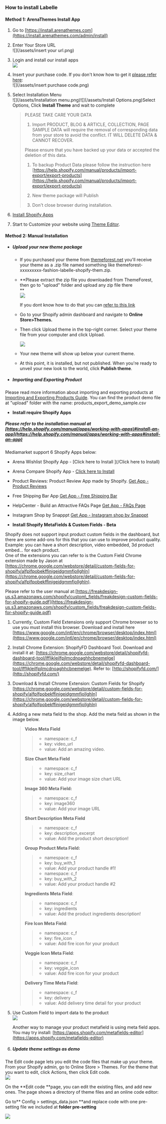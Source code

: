 ### How to install Labelle

#### Method 1: ArenaThemes Install App

1. Go to [https://install.arenathemes.com](https://install.arenathemes.com/admin/install)
2. Enter Your Store URL  
   ![](/assets/insert your url.png)

3. Login and install our install apps  
   ![](/assets/install.png)

4. Insert your purchase code. If you don't know how to get it [please refer here](https://arenathemes.freshdesk.com/support/solutions/articles/6000116407-how-to-find-your-themeforest-item-purchase-code ):  
   ![](/assets/insert purchase code.png)

5. Select Installation Menu  
   ![](/assets/Installation menu.png)![](/assets/Install Options.png)Select Options, Click **Install Theme** and wait to complete

   > PLEASE TAKE CARE YOUR DATA  
   > 1. Import PRODUCT, BLOG & ARTICLE, COLLECTION, PAGE SAMPLE DATA will require the removal of corresponding data from your store to avoid the conflict. IT WILL DELETE DATA & CANNOT RECOVER.
   >
   > Please ensure that you have backed up your data or accepted the deletion of this data.
   >
   > 1. To backup Product Data please follow the instruction here [https://help.shopify.com/manual/products/import-export/export-products](https://help.shopify.com/manual/products/import-export/export-products)
   >
   > 2. New theme package will Publish
   >
   > 3. Don't close browser during installation.

6. [Install Shopify Apps](#install-require-shopify-apps)

7. Start to Customize your website using [Theme Editor](/chapter1.md).

#### Method 2: Manual Installation

* ##### **Upload your new theme package**

  * If you purchased your theme from [themeforest.net](https://www.themeforest.net/) you'll receive your theme as a .zip file named something like themeforest-xxxxxxxxx-fashion-labelle-shopify-them.zip.
  * **Please extract the zip file you downloaded from ThemeForest, then go to "upload" folder and upload any zip file there            
    **  
    ![](/assets/file-download.png)

    If you dont know how to do that you can [refer to this link](https://arenathemes.freshdesk.com/support/solutions/articles/6000177905-how-to-fix-shopify-theme-upload-error-arenathemes)

  * Go to your Shopify admin dashboard and navigate to **Online Store&gt;Themes.**

  * Then click Upload theme in the top-right corner. Select your theme file from your computer and click Upload.  
                    
    ![](/assets/pizzaro-file-unzip.png)  

  * Your new theme will show up below your current theme.

  * At this point, it is installed, but not published. When you're ready to unveil your new look to the world, click **Publish theme**.
* ##### **Importing and Exporting Product**

Please read more information about importing and exporting products at [Importing and Exporting Products Guide](https://help.shopify.com/manual/products/import-export). You can find the product demo file at "upload" folder with the name: products\_export\_demo\_sample.csv

* **Install require Shopify Apps**

##### Please refer to the installation manual at [https://help.shopify.com/manual/apps/working-with-apps\#install-an-app](https://help.shopify.com/manual/apps/working-with-apps#install-an-app)

Mediamarket support 6 Shopify Apps below:

* Arena Wishlist Shopify App - [Click here to Install ](/Click here to Install)

* Arena Compare Shopify App - [Click here to Install](http://compare.arenathemes.com)

* Product Reviews: Product Review App made by Shopify. [Get App - Product Reviews](https://apps.shopify.com/product-reviews)

* Free Shipping Bar App [Get App - Free Shipping Bar](https://apps.shopify.com/free-shipping-bar)

* HelpCenter - Build an Attractive FAQs Page [Get App - FAQs Page](https://apps.shopify.com/helpcenter)

* Instagram Shop by Snapppt [Get App - Instagram shop by Snapppt](https://apps.shopify.com/254e867e771ed335c210d8d84830371a)

* **Install Shopify MetaFields & Custom Fields - Beta**

Shopify does not support input product custom fields in the dashboard, but there are some add-ons for this that you can use to improve product quality. Example: you can have a short description, video embedded, 3d product embed... for each product.  
One of the extensions you can refer to is the Custom Field Chrome extension made by Jason at [https://chrome.google.com/webstore/detail/custom-fields-for-shopify/alfplfpobekffinigeidgmmfjollghln](https://chrome.google.com/webstore/detail/custom-fields-for-shopify/alfplfpobekffinigeidgmmfjollghln).

Please refer to the user manual at:[https://freakdesign-us.s3.amazonaws.com/shopify/custom\_fields/freakdesign-custom-fields-for-shopify-guide.pdf](https://freakdesign-us.s3.amazonaws.com/shopify/custom_fields/freakdesign-custom-fields-for-shopify-guide.pdf)

1. Currently, Custom Field Extensions only support Chrome browser so to use you must install this browser. Download and install here [https://www.google.com/intl/en/chrome/browser/desktop/index.html](https://www.google.com/intl/en/chrome/browser/desktop/index.html)
2. Install Chrome Extension: ShopifyFD Dashboard Tool. Download and install it at:  [https://chrome.google.com/webstore/detail/shopifyfd-dashboard-tool/lffljkleilfpjlmcdnoaghhcbnemelge](https://chrome.google.com/webstore/detail/shopifyfd-dashboard-tool/lffljkleilfpjlmcdnoaghhcbnemelge). Refer to: [http://shopifyfd.com/](http://shopifyfd.com/)
3. Download & Install Chrome Extension: Custom Fields for Shopify [https://chrome.google.com/webstore/detail/custom-fields-for-shopify/alfplfpobekffinigeidgmmfjollghln](https://chrome.google.com/webstore/detail/custom-fields-for-shopify/alfplfpobekffinigeidgmmfjollghln)
4. Adding a new meta field to the shop. Add the meta field as shown in the image below.

   > **Video Meta Field**
   >
   > > * namespace: c\_f  
   > > * key: video\_url  
   > > * value: Add an amazing video.
   >
   > **Size Chart Meta Field**
   >
   > > * namespace: c\_f  
   > > * key: size\_chart  
   > > * value: Add your image size chart URL
   >
   > **Image 360 Meta Field:**
   >
   > > * namespace: c\_f  
   > > * key: image360  
   > > * value: Add your image URL
   >
   > **Short Description Meta Field**
   >
   > > * namespace: c\_f  
   > > * key: description\_excerpt  
   > > * value: Add the product short description!
   >
   > **Group Product Meta Field:**
   >
   > > * namespace: c\_f
   > > * key: buy\_with\_1
   > > * value: Add your product handle \#1!
   > > * namespace: c\_f
   > > * key: buy\_with\_2
   > > * value: Add your product handle \#2
   >
   > **Ingredients Meta Field**:
   >
   > > * namespace: c\_f
   > > * key: ingredients
   > > * value: Add the product ingredients description!
   >
   > **Fire Icon Meta Field**:
   >
   > > * namespace: c\_f
   > > * key: fire\_icon
   > > * value: Add fire icon for your product
   >
   > **Veggie Icon Meta Field**:
   >
   > > * namespace: c\_f
   > > * key: veggie\_icon
   > > * value: Add fire icon for your product
   >
   > **Delivery Time Meta Field**:
   >
   > > * namespace: c\_f
   > > * key: delivery
   > > * value: Add delivery time detail for your product

5. Use Custom Field to import data to the product  
   ![](/assets/product-custom-field.png)

   Another way to manage your product metafield is using meta field apps. You may try install: [https://apps.shopify.com/metafields-editor](https://apps.shopify.com/metafields-editor)

6. ##### Update theme settings as demo

The Edit code page lets you edit the code files that make up your theme.  
From your Shopify admin, go to Online Store &gt; Themes. For the theme that you want to edit, click Actions, then click Edit code.  
![](https://help.shopify.com/assets/images/manual/customize/click-edit-html-css.png?1524598788)

On the **Edit code **page, you can edit the existing files, and add new ones. The page shows a directory of theme files and an online code editor:

Go to** Config &gt; settings\_data.json **and replace code with one pre-setting file we included at **folder pre-setting**

![](/assets/pizzaro-file-theme.png)

